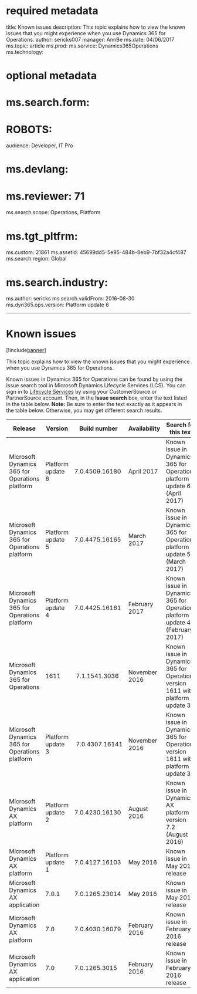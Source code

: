 # required metadata

title: Known issues
description: This topic explains how to view the known issues that you might experience when you use Dynamics 365 for Operations.
author: sericks007
manager: AnnBe
ms.date: 04/06/2017
ms.topic: article
ms.prod: 
ms.service: Dynamics365Operations
ms.technology: 

# optional metadata

# ms.search.form: 
# ROBOTS: 
audience: Developer, IT Pro
# ms.devlang: 
# ms.reviewer: 71
ms.search.scope: Operations, Platform
# ms.tgt_pltfrm: 
ms.custom: 21861
ms.assetid: 45699dd5-5e95-484b-8eb9-7bf32a4cf487
ms.search.region: Global
# ms.search.industry: 
ms.author: sericks
ms.search.validFrom: 2016-08-30
ms.dyn365.ops.version: Platform update 6

---

# Known issues

[!include[banner](../includes/banner.md)]


This topic explains how to view the known issues that you might experience when you use Dynamics 365 for Operations.

Known issues in Dynamics 365 for Operations can be found by using the Issue search tool in Microsoft Dynamics Lifecycle Services (LCS). You can sign in to [Lifecycle Services](https://lcs.dynamics.com/) by using your CustomerSource or PartnerSource account. Then, in the **Issue search** box, enter the text listed in the table below. **Note:** Be sure to enter the text exactly as it appears in the table below. Otherwise, you may get different search results.

| **Release**                                    | **Version**       | **Build number** | **Availability** | **Search for this text**                                                       |
|------------------------------------------------|-------------------|------------------|------------------|--------------------------------------------------------------------------------|
| Microsoft Dynamics 365 for Operations platform | Platform update 6 | 7.0.4509.16180               | April 2017    | Known issue in Dynamics 365 for Operations platform update 6 (April 2017)   |
| Microsoft Dynamics 365 for Operations platform | Platform update 5 | 7.0.4475.16165   | March 2017    | Known issue in Dynamics 365 for Operations platform update 5 (March 2017)   |
| Microsoft Dynamics 365 for Operations platform | Platform update 4 | 7.0.4425.16161   | February 2017    | Known issue in Dynamics 365 for Operations platform update 4 (February 2017)   |
| Microsoft Dynamics 365 for Operations          | 1611              |  7.1.1541.3036   | November 2016    | Known issue in Dynamics 365 for Operations version 1611 with platform update 3 |
| Microsoft Dynamics 365 for Operations platform | Platform update 3 |  7.0.4307.16141  | November 2016    | Known issue in Dynamics 365 for Operations version 1611 with platform update 3 |
| Microsoft Dynamics AX platform                 | Platform update 2 | 7.0.4230.16130   | August 2016      | Known issue in Dynamics AX platform version 7.2 (August 2016)                  |
| Microsoft Dynamics AX platform                 | Platform update 1 | 7.0.4127.16103   | May 2016         | Known issue in May 2016 release                                                |
| Microsoft Dynamics AX application              | 7.0.1             | 7.0.1265.23014   | May 2016         | Known issue in May 2016 release                                                |
| Microsoft Dynamics AX platform                 | 7.0               | 7.0.4030.16079   | February 2016    | Known issue in February 2016 release                                           |
| Microsoft Dynamics AX application              | 7.0               | 7.0.1265.3015    | February 2016    | Known issue in February 2016 release                                           |

 



